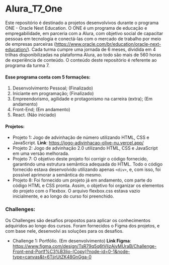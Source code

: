 # Alura_T7_One
 
Este repositório é destinado a projetos desenvolvivos durante o programa ONE - Oracle Next Education. O ONE é um programa de educação e empregabilidade, em parceria com a Alura, com objetivo social de capacitar pessoas em tecnologia e conectá-las com o mercado de trabalho por meio de empresas parceiras (https://www.oracle.com/br/education/oracle-next-education/). Cada turma cumpre uma jornada de 6 meses, dividida em 4 trilhas disponibilizadas na plataforma Alura, ao todo são mais de 560 horas de experiência de conteúdo. O conteúdo deste repositório é referente ao programa da turma 7.

#### Esse programa conta com 5 formações:

1) Desenvolvimento Pessoal; (Finalizado)
2) Iniciante em programação; (Finalizado)
3) Empreendorismo, agilidade e protagonismo na carreira (extra); (Em andamento)
4) Front-End; (Em andamento)
5) React. (Não iniciado)

#### Projetos:

- Projeto 1: Jogo de advinhação de número utilizando HTML, CSS e JavaScript.
  **Link**: https://jogo-adivinhacao-olive-nu.vercel.app/
- Projeto 2: Jogo de advinhação 2.0  utilizando HTML, CSS e JavaScript em uma versão melhorada.
- Projeto 7: O objetivo deste projeto foi corrigir o código fornecido, garantindo uma estrutura semântica adequada do HTML. Todo o código fornecido estava desenvolvido utilizando apenas `<div>`, e, com isso, foi possível aprimorar a semântica do mesmo.
- Projeto 8: Foi fornecido um projeto já em andamento, com parte do código HTML e CSS pronta. Assim, o objetivo foi organizar os elementos do projeto com o Flexbox. O arquivo flexbox.css estava vazio inicialmente, e ao longo do curso foi preenchido.

### Challenges:

Os Challenges são desafios propostos para aplicar os conhecimentos adquiridos ao longo dos cursos. Foram fornecidos o Figma dos projetos, e com base nele, desenvolvi as soluções para os desafios.

- Challenge 1: Portfólio. (Em desenvolvimento)
  **Link Figma**: https://www.figma.com/design/TsR79q5q6tVlizAjyMUraB/Challenge-Front-end-Portf%C3%B3lio-(Copy)?node-id=0-1&node-type=canvas&t=6TjjrUtZK48GnGga-0
